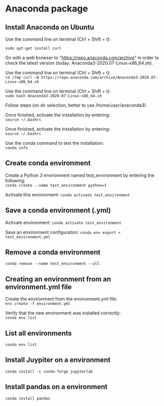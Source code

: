 # Anaconda package

## Install Anaconda on Ubuntu

Use the command line on terminal (Ctrl + Shift + t):

`sudo apt-get install curl`

Go with a web browser to "https://repo.anaconda.com/archive" in order to check the latest version (today: Anaconda3-2020.07-Linux-x86_64.sh).

Use the command line on terminal (Ctrl + Shift + t):  
`cd /tmp
curl –O https://repo.anaconda.com/archive/Anaconda3-2020.07-Linux-x86_64.sh`

Use the command line on terminal (Ctrl + Shift + t):  
`sudo bash Anaconda3-2020.07-Linux-x86_64.sh`

Follow steps (on dir selection, better to use /home/*user*/anaconda3).

Once finished, activate the installation by entering:  
`source ~/.bashrc`

Once finished, activate the installation by entering:  
`source ~/.bashrc`

Use the conda command to test the installation:  
`conda info`

## Create conda environment

Create a Python 3 environment named test_environment by entering the following:  
`conda create --name test_environment python=3`

Activate this environment:
`conda activate test_environment`

## Save a conda environment (.yml)

Activate environment:
`conda activate test_environment`

Save an environment configuration:
`conda env export > test_environment.yml`

## Remove a conda environment

`conda remove --name test_environment --all`

## Creating an environment from an environment.yml file

Create the environment from the environment.yml file:  
`env create -f environment.yml`

Verify that the new environment was installed correctly:  
`conda env list`

## List all environments
`conda env list`

## Install Juypiter on a environment
`conda install -c conda-forge jupyterlab`

## Install pandas on a environment
`conda install pandas`
